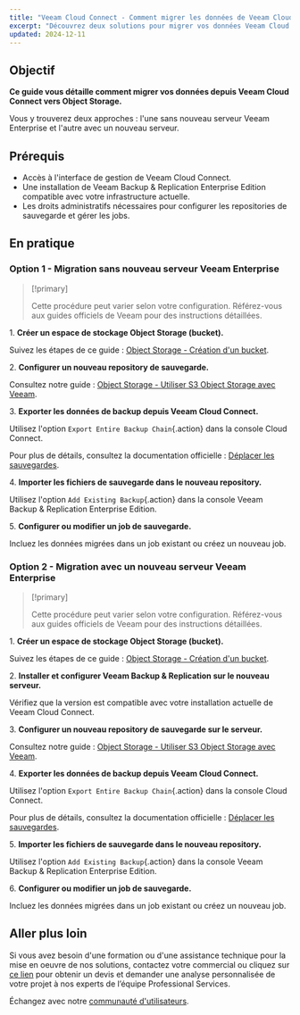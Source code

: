 ```yaml
---
title: "Veeam Cloud Connect - Comment migrer les données de Veeam Cloud Connect vers Object Storage"
excerpt: "Découvrez deux solutions pour migrer vos données Veeam Cloud Connect vers Object Storage avec Veeam Backup & Replication Enterprise Edition"
updated: 2024-12-11
---
```


## Objectif

**Ce guide vous détaille comment migrer vos données depuis Veeam Cloud Connect vers Object Storage.** 

Vous y trouverez deux approches : l'une sans nouveau serveur Veeam Enterprise et l'autre avec un nouveau serveur.

## Prérequis

- Accès à l'interface de gestion de Veeam Cloud Connect.
- Une installation de Veeam Backup & Replication Enterprise Edition compatible avec votre infrastructure actuelle.
- Les droits administratifs nécessaires pour configurer les repositories de sauvegarde et gérer les jobs.

## En pratique

### Option 1 - Migration sans nouveau serveur Veeam Enterprise

> [!primary]
>
>  Cette procédure peut varier selon votre configuration. Référez-vous aux guides officiels de Veeam pour des instructions détaillées.

1\. **Créer un espace de stockage Object Storage (bucket).**

Suivez les étapes de ce guide : [Object Storage - Création d'un bucket](/pages/storage_and_backup/object_storage/s3_create_bucket).

2\. **Configurer un nouveau repository de sauvegarde.**

Consultez notre guide : [Object Storage - Utiliser S3 Object Storage avec Veeam](/pages/storage_and_backup/object_storage/s3_veeam).

3\. **Exporter les données de backup depuis Veeam Cloud Connect.**

Utilisez l'option `Export Entire Backup Chain`{.action} dans la console Cloud Connect.

Pour plus de détails, consultez la documentation officielle : [Déplacer les sauvegardes](https://helpcenter.veeam.com/docs/backup/vsphere/move_backup.html?ver=120#repo).

4\. **Importer les fichiers de sauvegarde dans le nouveau repository.**

Utilisez l'option `Add Existing Backup`{.action} dans la console Veeam Backup & Replication Enterprise Edition.

5\. **Configurer ou modifier un job de sauvegarde.**

Incluez les données migrées dans un job existant ou créez un nouveau job.

### Option 2 - Migration avec un nouveau serveur Veeam Enterprise

> [!primary]
>
>  Cette procédure peut varier selon votre configuration. Référez-vous aux guides officiels de Veeam pour des instructions détaillées.

1\. **Créer un espace de stockage Object Storage (bucket).**

Suivez les étapes de ce guide : [Object Storage - Création d'un bucket](/pages/storage_and_backup/object_storage/s3_create_bucket).

2\. **Installer et configurer Veeam Backup & Replication sur le nouveau serveur.**

Vérifiez que la version est compatible avec votre installation actuelle de Veeam Cloud Connect.

3\. **Configurer un nouveau repository de sauvegarde sur le serveur.**

Consultez notre guide : [Object Storage - Utiliser S3 Object Storage avec Veeam](/pages/storage_and_backup/object_storage/s3_veeam).

4\. **Exporter les données de backup depuis Veeam Cloud Connect.**

Utilisez l'option `Export Entire Backup Chain`{.action} dans la console Cloud Connect.

Pour plus de détails, consultez la documentation officielle : [Déplacer les sauvegardes](https://helpcenter.veeam.com/docs/backup/vsphere/move_backup.html?ver=120#repo).

5\. **Importer les fichiers de sauvegarde dans le nouveau repository.**

Utilisez l'option `Add Existing Backup`{.action} dans la console Veeam Backup & Replication Enterprise Edition.

6\. **Configurer ou modifier un job de sauvegarde.**

Incluez les données migrées dans un job existant ou créez un nouveau job.

## Aller plus loin

Si vous avez besoin d'une formation ou d'une assistance technique pour la mise en oeuvre de nos solutions, contactez votre commercial ou cliquez sur [ce lien](/links/professional-services) pour obtenir un devis et demander une analyse personnalisée de votre projet à nos experts de l’équipe Professional Services.

Échangez avec notre [communauté d'utilisateurs](/links/community).
